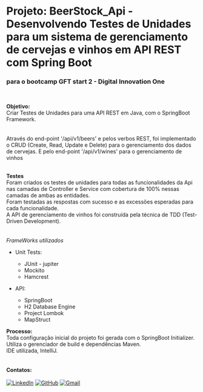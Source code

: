 # Projeto: BeerStock_Api - Desenvolvendo Testes de Unidades para um sistema de gerenciamento de cervejas e vinhos em API REST com Spring Boot
### para o bootcamp GFT start 2 - Digital Innovation One

<br />

__Objetivo:__<br />
Criar Testes de Unidades para uma API REST em Java, com o SpringBoot Framework.<br />
<br /><br />
Através do end-point '/api/v1/beers' e pelos verbos REST, foi implementado o CRUD (Create, Read, Update e Delete)
para o gerenciamento dos dados de cervejas. E pelo end-point '/api/v1/wines' para o gerenciamento de vinhos
<br /><br />

__Testes__<br />
Foram criados os testes de unidades para todas as funcionalidades da Api nas camadas de Controller e Service com cobertura de 100% nessas camadas de ambas as entidades.<br />
Foram testadas as respostas com sucesso e as excessões esperadas para cada funcionalidade.<br />
A API de gerenciamento de vinhos foi construída pela técnica de TDD (Test-Driven Development).<br />
<br /><br />
_FrameWorks utilizados_<br />
 - Unit Tests:
    - JUnit - jupiter
    - Mockito
    - Hamcrest
      
 - API:
    - SpringBoot
    - H2 Database Engine
    - Project Lombok
    - MapStruct
    

__Processo:__<br />
Toda configuração inicial do projeto foi gerada com o SpringBoot Initializer.<br />
Utiliza o gerenciador de build e dependências Maven.<br />
IDE utilizada, IntelliJ.<br />
<br />
<br />
__Contatos:__<br />
<br />
[![LinkedIn](https://img.shields.io/badge/LinkedIn-0077B5?style=for-the-badge&logo=linkedin&logoColor=white)](https://www.linkedin.com/in/lucas-rodrigues-de-castro/)
[![GitHub](https://img.shields.io/badge/GitHub-100000?style=for-the-badge&logo=github&logoColor=white)](https://github.com/lucas-rodrigues0)
[![Gmail](https://img.shields.io/badge/Gmail-D14836?style=for-the-badge&logo=gmail&logoColor=white)](mailto:lucas.movimento@gmail.com)
